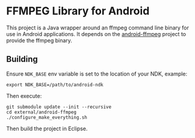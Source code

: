 # FFMPEG Library for Android

This project is a Java wrapper around an ffmpeg command line binary for use in
Android applications.  It depends on the
[android-ffmpeg](https://github.com/guardianproject/android-ffmpeg) project to
provide the ffmpeg binary.

## Building

Ensure `NDK_BASE` env variable is set to the location of your NDK, example:

    export NDK_BASE=/path/to/android-ndk

Then execute:

    git submodule update --init --recursive
    cd external/android-ffmpeg
    ./configure_make_everything.sh

Then build the project in Eclipse.
